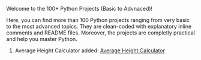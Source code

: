 Welcome to the 100+ Python Projects (Basic to Advnaced)!

Here, you can find more than 100 Python projects ranging from very basic to the most advanced topics. They are clean-coded with explanatory inline comments and README files. Moreover, the projects are completly practical and help you master Python.

1. Average Height Calculator added: [Average Height Calculator](https://github.com/zaki-hamdard/Python-Projects-Basic---advanced/tree/master/Average%20Height%20Calculator)